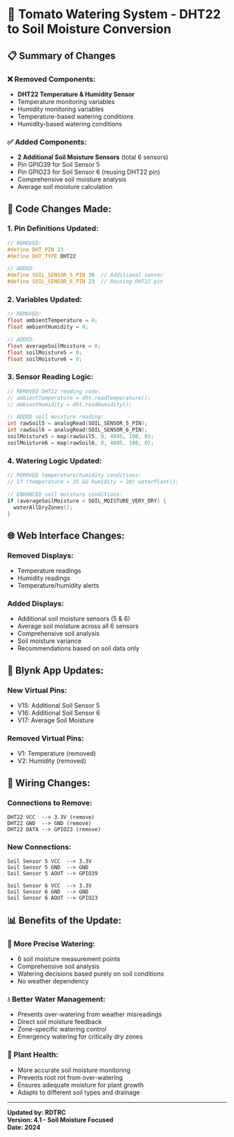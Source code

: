 # 🌱 Tomato Watering System - DHT22 to Soil Moisture Conversion

## 📋 Summary of Changes

### ❌ Removed Components:
- **DHT22 Temperature & Humidity Sensor**
- Temperature monitoring variables
- Humidity monitoring variables  
- Temperature-based watering conditions
- Humidity-based watering conditions

### ✅ Added Components:
- **2 Additional Soil Moisture Sensors** (total 6 sensors)
- Pin GPIO39 for Soil Sensor 5
- Pin GPIO23 for Soil Sensor 6 (reusing DHT22 pin)
- Comprehensive soil moisture analysis
- Average soil moisture calculation

## 🔧 Code Changes Made:

### 1. Pin Definitions Updated:
```cpp
// REMOVED:
#define DHT_PIN 23
#define DHT_TYPE DHT22

// ADDED:
#define SOIL_SENSOR_5_PIN 39  // Additional sensor
#define SOIL_SENSOR_6_PIN 23  // Reusing DHT22 pin
```

### 2. Variables Updated:
```cpp
// REMOVED:
float ambientTemperature = 0;
float ambientHumidity = 0;

// ADDED:
float averageSoilMoisture = 0;
float soilMoisture5 = 0;
float soilMoisture6 = 0;
```

### 3. Sensor Reading Logic:
```cpp
// REMOVED DHT22 reading code:
// ambientTemperature = dht.readTemperature();
// ambientHumidity = dht.readHumidity();

// ADDED soil moisture reading:
int rawSoil5 = analogRead(SOIL_SENSOR_5_PIN);
int rawSoil6 = analogRead(SOIL_SENSOR_6_PIN);
soilMoisture5 = map(rawSoil5, 0, 4095, 100, 0);
soilMoisture6 = map(rawSoil6, 0, 4095, 100, 0);
```

### 4. Watering Logic Updated:
```cpp
// REMOVED temperature/humidity conditions:
// if (temperature > 35 && humidity < 30) waterPlant();

// ENHANCED soil moisture conditions:
if (averageSoilMoisture < SOIL_MOISTURE_VERY_DRY) {
  waterAllDryZones();
}
```

## 🌐 Web Interface Changes:

### Removed Displays:
- Temperature readings
- Humidity readings
- Temperature/humidity alerts

### Added Displays:
- Additional soil moisture sensors (5 & 6)
- Average soil moisture across all 6 sensors
- Comprehensive soil analysis
- Soil moisture variance
- Recommendations based on soil data only

## 📱 Blynk App Updates:

### New Virtual Pins:
- V15: Additional Soil Sensor 5
- V16: Additional Soil Sensor 6  
- V17: Average Soil Moisture

### Removed Virtual Pins:
- V1: Temperature (removed)
- V2: Humidity (removed)

## 🔌 Wiring Changes:

### Connections to Remove:
```
DHT22 VCC  --> 3.3V (remove)
DHT22 GND  --> GND (remove)  
DHT22 DATA --> GPIO23 (remove)
```

### New Connections:
```
Soil Sensor 5 VCC  --> 3.3V
Soil Sensor 5 GND  --> GND
Soil Sensor 5 AOUT --> GPIO39

Soil Sensor 6 VCC  --> 3.3V
Soil Sensor 6 GND  --> GND
Soil Sensor 6 AOUT --> GPIO23
```

## 📊 Benefits of the Update:

### 🎯 More Precise Watering:
- 6 soil moisture measurement points
- Comprehensive soil analysis
- Watering decisions based purely on soil conditions
- No weather dependency

### 💧 Better Water Management:
- Prevents over-watering from weather misreadings
- Direct soil moisture feedback
- Zone-specific watering control
- Emergency watering for critically dry zones

### 🌱 Plant Health:
- More accurate soil moisture monitoring
- Prevents root rot from over-watering
- Ensures adequate moisture for plant growth
- Adapts to different soil types and drainage

---

**Updated by: RDTRC**  
**Version: 4.1 - Soil Moisture Focused**  
**Date: 2024**